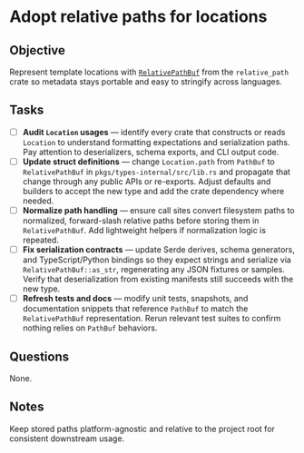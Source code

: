 # Adopt relative paths for locations

## Objective

Represent template locations with [`RelativePathBuf`](https://docs.rs/relative-path/latest/relative_path/) from the `relative_path` crate so metadata stays portable and easy to stringify across languages.

## Tasks

- [ ] **Audit `Location` usages** — identify every crate that constructs or reads `Location` to understand formatting expectations and serialization paths.
      Pay attention to deserializers, schema exports, and CLI output code.
- [ ] **Update struct definitions** — change `Location.path` from `PathBuf` to `RelativePathBuf` in `pkgs/types-internal/src/lib.rs` and propagate that change through any public APIs or re-exports.
      Adjust defaults and builders to accept the new type and add the crate dependency where needed.
- [ ] **Normalize path handling** — ensure call sites convert filesystem paths to normalized, forward-slash relative paths before storing them in `RelativePathBuf`.
      Add lightweight helpers if normalization logic is repeated.
- [ ] **Fix serialization contracts** — update Serde derives, schema generators, and TypeScript/Python bindings so they expect strings and serialize via `RelativePathBuf::as_str`, regenerating any JSON fixtures or samples.
      Verify that deserialization from existing manifests still succeeds with the new type.
- [ ] **Refresh tests and docs** — modify unit tests, snapshots, and documentation snippets that reference `PathBuf` to match the `RelativePathBuf` representation.
      Rerun relevant test suites to confirm nothing relies on `PathBuf` behaviors.

## Questions

None.

## Notes

Keep stored paths platform-agnostic and relative to the project root for consistent downstream usage.
